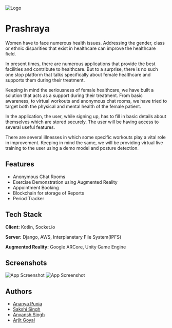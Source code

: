 
![Logo](https://raw.githubusercontent.com/arjit1704/hackcbs3.0/6559c0a7f55e47f53df18dee7e3925989b7efd35/Images/Logo.png)


# Prashraya

Women have to face numerous health issues. Addressing the gender, class or ethnic disparities that exist in healthcare can improve the healthcare field. 

In present times, there are numerous applications that provide the best facilities and contribute to healthcare. But to a surprise, there is no such one stop platform that talks specifically about female healthcare and supports them during their treatment. 

Keeping in mind the seriousness of female healthcare, we have built a solution that acts as a support during their treatment. From basic awareness, to virtual workouts and anonymous chat rooms, we have tried to target both the physical and mental health of the female patient. 

In the application, the user, while signing up, has to fill in basic details about themselves which are stored securely. The user will be having access to several useful features. 

There are several illnesses in which some specific workouts play a vital role in improvement. Keeping in mind the same, we will be providing virtual live training to the user using a demo model and posture detection. 

## Features

- Anonymous Chat Rooms
- Exercise Demonstration using Augmented Reality
- Appointment Booking
- Blockchain for storage of Reports
- Period Tracker

## Tech Stack

**Client:** Kotlin, Socket.io

**Server:** Django, AWS, Interplanetary File System(IPFS)

**Augmented Reality:** Google ARCore, Unity Game Engine




## Screenshots

![App Screenshot](https://raw.githubusercontent.com/arjit1704/hackcbs3.0/6559c0a7f55e47f53df18dee7e3925989b7efd35/Images/Android.png)
![App Screenshot](https://raw.githubusercontent.com/arjit1704/hackcbs3.0/6559c0a7f55e47f53df18dee7e3925989b7efd35/Images/Features.png)

## Authors

- [Ananya Punia](https://github.com/ananyapunia28)
- [Sakshi Singh](https://github.com/1539sakshi)
- [Anvansh Singh](https://github.com/ryanwalker277)
- [Arjit Goyal](https://github.com/arjit1704)
